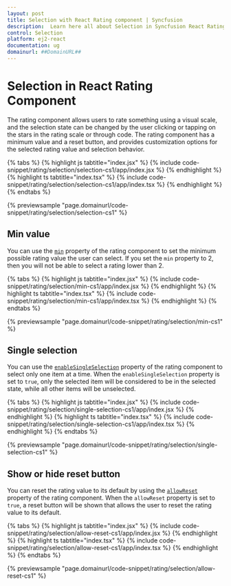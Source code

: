 ```yaml
---
layout: post
title: Selection with React Rating component | Syncfusion
description:  Learn here all about Selection in Syncfusion React Rating component of Syncfusion Essential JS 2 and more.
control: Selection
platform: ej2-react
documentation: ug
domainurl: ##DomainURL##
---
```


# Selection in React Rating Component

The rating component allows users to rate something using a visual scale, and the selection state can be changed by the user clicking or tapping on the stars in the rating scale or through code. The rating component has a minimum value and a reset button, and provides customization options for the selected rating value and selection behavior.

{% tabs %}
{% highlight js tabtitle="index.jsx" %}
{% include code-snippet/rating/selection/selection-cs1/app/index.jsx %}
{% endhighlight %}
{% highlight ts tabtitle="index.tsx" %}
{% include code-snippet/rating/selection/selection-cs1/app/index.tsx %}
{% endhighlight %}
{% endtabs %}

{% previewsample "page.domainurl/code-snippet/rating/selection/selection-cs1" %}

## Min value

You can use the [`min`](https://ej2.syncfusion.com/react/documentation/api/rating/#min) property of the rating component to set the minimum possible rating value the user can select. If you set the `min` property to 2, then you will not be able to select a rating lower than 2.

{% tabs %}
{% highlight js tabtitle="index.jsx" %}
{% include code-snippet/rating/selection/min-cs1/app/index.jsx %}
{% endhighlight %}
{% highlight ts tabtitle="index.tsx" %}
{% include code-snippet/rating/selection/min-cs1/app/index.tsx %}
{% endhighlight %}
{% endtabs %}

{% previewsample "page.domainurl/code-snippet/rating/selection/min-cs1" %}

## Single selection

You can use the [`enableSingleSelection`](https://ej2.syncfusion.com/react/documentation/api/rating/#enablesingleselection) property of the rating component to select only one item at a time. When the `enableSingleSelection` property is set to `true`, only the selected item will be considered to be in the selected state, while all other items will be unselected.

{% tabs %}
{% highlight js tabtitle="index.jsx" %}
{% include code-snippet/rating/selection/single-selection-cs1/app/index.jsx %}
{% endhighlight %}
{% highlight ts tabtitle="index.tsx" %}
{% include code-snippet/rating/selection/single-selection-cs1/app/index.tsx %}
{% endhighlight %}
{% endtabs %}

{% previewsample "page.domainurl/code-snippet/rating/selection/single-selection-cs1" %}

## Show or hide reset button

You can reset the rating value to its default by using the [`allowReset`](https://ej2.syncfusion.com/react/documentation/api/rating/#allowreset) property of the rating component. When the `allowReset` property is set to `true`, a reset button will be shown that allows the user to reset the rating value to its default.

{% tabs %}
{% highlight js tabtitle="index.jsx" %}
{% include code-snippet/rating/selection/allow-reset-cs1/app/index.jsx %}
{% endhighlight %}
{% highlight ts tabtitle="index.tsx" %}
{% include code-snippet/rating/selection/allow-reset-cs1/app/index.tsx %}
{% endhighlight %}
{% endtabs %}

{% previewsample "page.domainurl/code-snippet/rating/selection/allow-reset-cs1" %}
